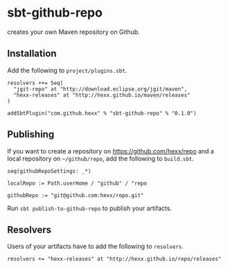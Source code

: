 # sbt-github-repo

creates your own Maven repository on Github.

## Installation

Add the following to `project/plugins.sbt`.

    resolvers ++= Seq(
      "jgit-repo" at "http://download.eclipse.org/jgit/maven",
      "hexx-releases" at "http://hexx.github.io/maven/releases"
    )

    addSbtPlugin("com.github.hexx" % "sbt-github-repo" % "0.1.0")

## Publishing

If you want to create a repository on https://github.com/hexx/repo and a local repository on `~/github/repo`,
add the following to `build.sbt`.

    seq(githubRepoSettings: _*)

    localRepo := Path.userHome / "github" / "repo

    githubRepo := "git@github.com:hexx/repo.git"

Run `sbt publish-to-github-repo` to publish your artifacts.

## Resolvers

Users of your artifacts have to add the following to `resolvers`.

    resolvers += "hexx-releases" at "http://hexx.github.io/repo/releases"
